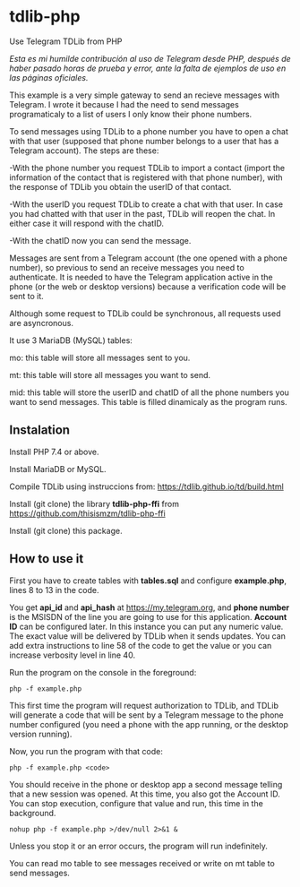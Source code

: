 # tdlib-php
Use Telegram TDLib from PHP

*Esta es mi humilde contribución al uso de Telegram desde PHP, después de haber pasado horas de prueba y error, ante la falta de ejemplos de uso en las páginas oficiales.*

This example is a very simple gateway to send an recieve messages with Telegram. I wrote it because I had the need to send messages programaticaly to a list of users I only know their phone numbers.

To send messages using TDLib to a phone number you have to open a chat with that user (supposed that phone number belongs to a user that has a Telegram account). The steps are these:

-With the phone number you request TDLib to import a contact (import the information of the contact that is registered with that phone number), with the response of TDLib you obtain the userID of that contact.

-With the userID you request TDLib to create a chat with that user. In case you had chatted with that user in the past, TDLib will reopen the chat. In either case it will respond with the chatID.

-With the chatID now you can send the message.

Messages are sent from a Telegram account (the one opened with a phone number), so previous to send an receive messages you need to authenticate. It is needed to have the Telegram application active in the phone (or the web or desktop versions) because a verification code will be sent to it.

Although some request to TDLib could be synchronous, all requests used are asyncronous.

It use 3 MariaDB (MySQL) tables:

mo: this table will store all messages sent to you. 

mt: this table will store all messages you want to send.

mid: this table will store the userID and chatID of all the phone numbers you want to send messages. This table is filled dinamicaly as the program runs.

## Instalation

Install PHP 7.4 or above.

Install MariaDB or MySQL.

Compile TDLib using instruccions from: https://tdlib.github.io/td/build.html

Install (git clone) the library **tdlib-php-ffi** from https://github.com/thisismzm/tdlib-php-ffi 

Install (git clone) this package. 

## How to use it

First you have to create tables with **tables.sql** and configure **example.php**, lines 8 to 13 in the code. 

You get **api_id** and **api_hash** at https://my.telegram.org, and **phone number** is the MSISDN of the line you are going to use for this application. **Account ID** can be configured later. In this instance you can put any numeric value. The exact value will be delivered by TDLib when it sends updates. You can add extra instructions to line 58 of the code to get the value or you can increase verbosity level in line 40.

Run the program on the console in the foreground:
```
php -f example.php
```
This first time the program will request authorization to TDLib, and TDLib will generate a code that will be sent by a Telegram message to the phone number configured (you need a phone with the app running, or the desktop version running). 

Now, you run the program with that code:
```
php -f example.php <code>
```
You should receive in the phone or desktop app a second message telling that a new session was opened. At this time, you also got the Account ID. You can stop execution, configure that value and run, this time in the background.
```
nohup php -f example.php >/dev/null 2>&1 &
```
Unless you stop it or an error occurs, the program will run indefinitely. 

You can read mo table to see messages received or write on mt table to send messages.










